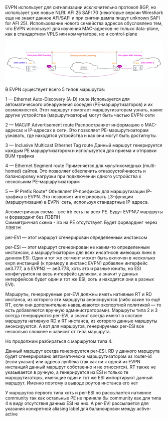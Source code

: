 EVPN использует для сигнализации исключительно протокол BGP, но использует уже новые NLRI: AFI 25 SAFI 70 (некоторые версии Wireshark еще не знают данное AFI/SAFI и при снятии дампа пишут unknown SAFI for AFI 25). Использование нового семейства адресов обусловлено тем, что EVPN использует для изучения MAC-адресов не только data-plane, как в стандартном VPLS или коммутаторе, но и control-plane

![alt text](evpn-1.png)
В EVPN существует всего 5 типов маршрутов:

1 — Ethernet Auto-Discovery (A-D) route
Используется для автоматического обнаружения соседей (PE-маршрутизаторов) и их возможностей. Этот маршрут помогает маршрутизаторам узнать, какие другие устройства (маршрутизаторы) могут быть частью EVPN-сети

2 — MAC/IP Advertisement route
Распространяет информацию о MAC-адресах и IP-адресах в сети. Это позволяет PE-маршрутизаторам узнавать, где находятся устройства и как они могут быть достигнуты.

3 — Inclusive Multicast Ethernet Tag route
Данный маршрут генерируется каждым PE маршрутизатором и используется для приема и отправки BUM трафика

4 — Ethernet Segment route
Применяется для мультихомедных (multi-homed) сайтов. Это позволяет обеспечить отказоустойчивость и балансировку нагрузки при подключении одного устройства к нескольким PE-маршрутизаторам

5 — IP Prefix Route*
Объявляет IP-префиксы для маршрутизации IP-трафика в EVPN. Это позволяет интегрировать L3-функции (маршрутизация) в EVPN-сеть, используя стандартные IP-адреса.


Ассиметричная схема - все irb есть на всех РЕ. Будут EVPN\7 маршруты и форвардинг без Л3ВПН  
Симметричная схема - irb на РЕ отсутствует. Будет форвардинг через Л3ВПН




per-EVI — этот маршрут сгенерирован определенным инстансом

per-ESI — этот маршрут сгенерирован не каким-то определенным инстансом, а маршрутизатором для всех инсатнсов имеющих линк в данном ESI. Один и тот же сегмент может быть включен в несколько evpn инстанций (к примеру в инстанс EVPN1 добавлен интерфейс ae3.777, а в EVPN2 — ae3.778, хоть это и разные юниты, но ESI конфигурится на весь интерфейс целиком, а значит у данных интерфейсов будет один и тот же ESI, хоть и находятся они в разных EVI).

Маршруты, генерируемые per-EVI должны иметь нативные RT и RD инстанса, из которого эти маршруты анонсируются (либо какие то ещё RT, если они дополнительно навешиваются экспортной политикой — то есть добавляются вручную администраторами). Маршруты типа 2 и 3 всегда генерируются per-EVI, а значит всегда имеют в составе маршрута нативную RD и RT инстанса, из которого данные маршруты анонсируются. А вот для маршрутов, генерируемых per-ESI все несколько сложнее и зависит от типа маршрута.

Но продолжим разбираться с маршрутом типа 4.

Данный маршрут всегда генерируется per-ESI. RD у данного маршрута будет сгенерировано автоматически маршрутизатором из router-id (если указан) или адреса лупбека (так как ни к одной из EVPN инстанций данный маршрут собственно и не относится). RT также не указывается в ручную, а генерируется из ESI и только те маршрутизаторы, имеющие один и тот же ESI импортируют данный маршрут. Именно поэтому в выводе роутов инстанса его нет 


У маршрутов первого типа хоть и per-ESI но рассылается нативное community так как остальные РЕ  не приняли бы community как для типа 4 в виду отсутствия данных ESI на них. А per-EVI рассылается для указания конкретной aliasing label для балансировки между active-active